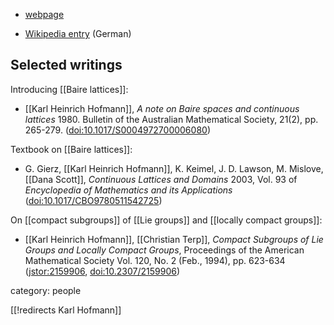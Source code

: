 
* [webpage](https://www.mathematik.tu-darmstadt.de/fb/personal/details/karl_heinrich_hofmann.en.jsp)

* [Wikipedia entry](https://de.wikipedia.org/wiki/Karl_Heinrich_Hofmann) (German)

## Selected writings

Introducing [[Baire lattices]]:

 * [[Karl Heinrich Hofmann]], _A note on Baire spaces and continuous lattices_ 1980. Bulletin of the Australian Mathematical Society, 21(2), pp. 265-279. ([doi:10.1017/S0004972700006080]( https://doi.org/10.1017/S0004972700006080))

Textbook on [[Baire lattices]]:

 * G. Gierz, [[Karl Heinrich Hofmann]], K. Keimel, J. D. Lawson, M. Mislove, [[Dana Scott]], _Continuous Lattices and Domains_ 2003, Vol. 93 of _Encyclopedia of Mathematics and its Applications_ ([doi:10.1017/CBO9780511542725](https://doi.org/10.1017/CBO9780511542725))


On [[compact subgroups]] of [[Lie groups]] and [[locally compact groups]]:

* [[Karl Heinrich Hofmann]], [[Christian Terp]], *Compact Subgroups of Lie Groups and Locally Compact Groups*, Proceedings of the American Mathematical Society Vol. 120, No. 2 (Feb., 1994), pp. 623-634 ([jstor:2159906](https://www.jstor.org/stable/2159906), [doi:10.2307/2159906](https://doi.org/10.2307/2159906))



category: people

[[!redirects Karl Hofmann]]
